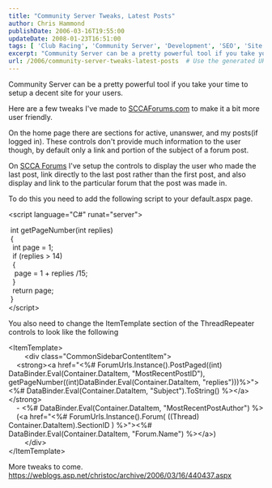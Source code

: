 ```yaml
---
title: "Community Server Tweaks, Latest Posts"
author: Chris Hammond
publishDate: 2006-03-16T19:55:00
updateDate: 2008-01-23T16:51:00
tags: [ 'Club Racing', 'Community Server', 'Development', 'SEO', 'Site News', 'Technology' ]
excerpt: "Community Server can be a pretty powerful tool if you take your time to setup a decent site for your users. Here are a few tweaks I've made to SCCAForums.com to make it a bit more user friendly. On the home page there are sections for active, unanswer, and my posts(if logged in). These controls don't provide much information to the user though, by default only a link and portion of the subject of a forum post. On SCCA Forums I've setup the controls to display the user who made the last post, link directly to the last post rather than the first post, and also display and link to the particular forum that the post was made in. To do this you need to add the following script to your default.aspx page. &lt;script language=\"C#\" runat=\"server\"&gt; &nbsp;int getPageNumber(int replies)&nbsp;{&nbsp;&nbsp;int page = 1;&nbsp;&nbsp;if (replies &gt; 14) &nbsp;&nbsp;{&nbsp;&nbsp;&nbsp;page = 1 + replies /15;&nbsp;&nbsp;} &nbsp;&nbsp;return page;&nbsp;}&lt;/script&gt; You also need to change the ItemTemplate section of the ThreadRepeater controls to look like the following &lt;ItemTemplate&gt;&nbsp;&nbsp;&nbsp;&nbsp;&nbsp;&nbsp;&nbsp;&nbsp;&lt;div class=\"CommonSidebarContentItem\"&gt;&nbsp;&nbsp;&nbsp;&nbsp;&lt;strong&gt;&lt;a href=\"&lt;%# ForumUrls.Instance().PostPaged((int) DataBinder.Eval(Container.DataItem, \"MostRecentPostID\"), getPageNumber((int)DataBinder.Eval(Container.DataItem, \"replies\")))%&gt;\"&gt;&lt;%# DataBinder.Eval(Container.DataItem, \"Subject\").ToString() %&gt;&lt;/a&gt;&lt;/strong&gt;&nbsp;&nbsp;&nbsp;&nbsp;- &lt;%# DataBinder.Eval(Container.DataItem, \"MostRecentPostAuthor\") %&gt;&nbsp;&nbsp;&nbsp;&nbsp;(&lt;a href=\"&lt;%# ForumUrls.Instance().Forum( ((Thread) Container.DataItem).SectionID ) %&gt;\"&gt;&lt;%# DataBinder.Eval(Container.DataItem, \"Forum.Name\") %&gt;&lt;/a&gt;)&nbsp;&nbsp;&nbsp;&nbsp;&nbsp;&nbsp;&nbsp;&nbsp;&lt;/div&gt;&lt;/ItemTemplate&gt;&nbsp;&nbsp;&nbsp;&nbsp; More tweaks to come...."
url: /2006/community-server-tweaks-latest-posts  # Use the generated URL with year
---
```

<P>Community Server can be a pretty powerful tool if you take your time to setup a decent site for your users.</P> <P>Here are a few tweaks I've made to <A href="https://sccaforums.com/">SCCAForums.com</A> to make it a bit more user friendly.</P> <P>On the home page there are sections for active, unanswer, and my posts(if logged in). These controls don't provide much information to the user though, by default only a link and portion of the subject of a forum post.</P> <P>On <A href="https://sccaforums.com/">SCCA Forums</A> I've setup the controls to display the user who made the last post, link directly to the last post rather than the first post, and also display and link to the particular forum that the post was made in.</P> <P>To do this you need to add the following script to your default.aspx page.</P> <P>&lt;script language="C#" runat="server"&gt;</P> <P>&nbsp;int getPageNumber(int replies)<BR>&nbsp;{<BR>&nbsp;&nbsp;int page = 1;<BR>&nbsp;&nbsp;if (replies &gt; 14) <BR>&nbsp;&nbsp;{<BR>&nbsp;&nbsp;&nbsp;page = 1 + replies /15;<BR>&nbsp;&nbsp;} <BR>&nbsp;&nbsp;return page;<BR>&nbsp;}<BR>&lt;/script&gt;</P> <P>You also need to change the ItemTemplate section of the ThreadRepeater controls to look like the following</P> <P>&lt;ItemTemplate&gt;<BR>&nbsp;&nbsp;&nbsp;&nbsp;&nbsp;&nbsp;&nbsp;&nbsp;&lt;div class="CommonSidebarContentItem"&gt;<BR>&nbsp;&nbsp;&nbsp;&nbsp;&lt;strong&gt;&lt;a href="&lt;%# ForumUrls.Instance().PostPaged((int) DataBinder.Eval(Container.DataItem, "MostRecentPostID"), getPageNumber((int)DataBinder.Eval(Container.DataItem, "replies")))%&gt;"&gt;&lt;%# DataBinder.Eval(Container.DataItem, "Subject").ToString() %&gt;&lt;/a&gt;&lt;/strong&gt;<BR>&nbsp;&nbsp;&nbsp;&nbsp;- &lt;%# DataBinder.Eval(Container.DataItem, "MostRecentPostAuthor") %&gt;<BR>&nbsp;&nbsp;&nbsp;&nbsp;(&lt;a href="&lt;%# ForumUrls.Instance().Forum( ((Thread) Container.DataItem).SectionID ) %&gt;"&gt;&lt;%# DataBinder.Eval(Container.DataItem, "Forum.Name") %&gt;&lt;/a&gt;)<BR>&nbsp;&nbsp;&nbsp;&nbsp;&nbsp;&nbsp;&nbsp;&nbsp;&lt;/div&gt;<BR>&lt;/ItemTemplate&gt;&nbsp;&nbsp;&nbsp;&nbsp;<BR></P> <P>More tweaks to come. <A href="https://weblogs.asp.net/christoc/archive/2006/03/16/440437.aspx">https://weblogs.asp.net/christoc/archive/2006/03/16/440437.aspx</A></P>
